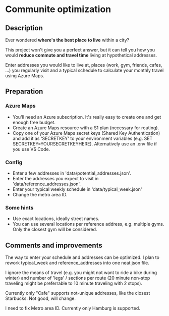 # Communite optimization
## Description

Ever wondered **where's the best place to live** within a city?

This project won't give you a perfect answer, but it can tell you how you would **reduce commute and travel time** living at hypothetical addresses.

Enter addresses you would like to live at, places (work, gym, friends, cafes, ...) you regularly visit and a typical schedule to calculate your monthly travel using Azure Maps.

## Preparation
### Azure Maps
* You'll need an Azure subscription. It's really easy to create one and get enough free budget.
* Create an Azure Maps resource with a S1 plan (necessary for routing).
* Copy one of your Azure Maps secret keys (Shared Key Authentication) and add it as 'SECRETKEY' to your environment variables (e.g. SET SECRETKEY=YOURSECRETKEYHERE). Alternatively use an .env file if you use VS Code.

### Config
* Enter a few addresses in 'data/potential_addresses.json'.
* Enter the addresses you expect to visit in 'data/reference_addresses.json'. 
* Enter your typical weekly schedule in 'data/typical_week.json'
* Change the metro area ID.

### Some hints
* Use exact locations, ideally street names.
* You can use several locations per reference address, e.g. multiple gyms. Only the closest gym will be considered.

## Comments and improvements
The way to enter your schedule and addresses can be optimized. I plan to rework typical_week and reference_addresses into one neat json file.

I ignore the means of travel (e.g. you might not want to ride a bike during winter) and number of 'legs' / sections per route (20 minute non-stop traveling might be preferrable to 10 minute traveling with 2 stops).

Currently only "Cafe" supports not-unique addresses, like the closest Starbucks. Not good, will change.

I need to fix Metro area ID. Currently only Hamburg is supported.